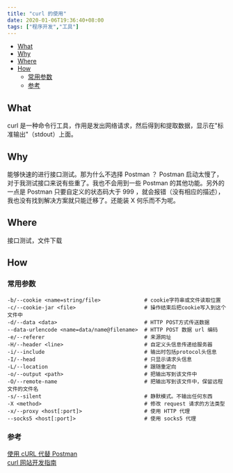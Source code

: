 ```yaml
---
title: "curl 的使用"
date: 2020-01-06T19:36:40+08:00
tags: ["程序开发","工具"]
---
```


<!-- vim-markdown-toc GitLab -->

* [What](#what)
* [Why](#why)
* [Where](#where)
* [How](#how)
  * [常用参数](#常用参数)
  * [参考](#参考)

<!-- vim-markdown-toc -->

## What

curl 是一种命令行工具，作用是发出网络请求，然后得到和提取数据，显示在"标准输出"（stdout）上面。

## Why

能够快速的进行接口测试。那为什么不选择 Postman ？ Postman 启动太慢了，对于我测试接口来说有些重了。我也不会用到一些 Postman 的其他功能。另外的一点是 Postman 只要自定义的状态码大于 999 ，就会报错（没有相应的描述），我也没有找到解决方案就只能迁移了。还能装 X 何乐而不为呢。

## Where

接口测试，文件下载

## How

### 常用参数

```
-b/--cookie <name=string/file>              # cookie字符串或文件读取位置
-c/--cookie-jar <file>                      # 操作结束后把cookie写入到这个文件中
-d/--data <data>                            # HTTP POST方式传送数据
--data-urlencode <name=data/name@filename>  # HTTP POST 数据 url 编码
-e/--referer                                # 来源网址
-H/--header <line>                          # 自定义头信息传递给服务器
-i/--include                                # 输出时包括protocol头信息
-I/--head                                   # 只显示请求头信息
-L/--location                               # 跟随重定向
-o/--output <path>                          # 把输出写到该文件中
-O/--remote-name                            # 把输出写到该文件中，保留远程文件的文件名
-s/--silent                                 # 静默模式。不输出任何东西
-X <method>                                 # 修改 request 请求的方法类型
-x/--proxy <host[:port]>                    # 使用 HTTP 代理
--socks5 <host[:port]>                      # 使用 socks5 代理
```

### 参考

[使用 cURL 代替 Postman](https://blog.wangmao.me/awesome-curl.html)  
[curl 网站开发指南](http://www.ruanyifeng.com/blog/2011/09/curl.html)
